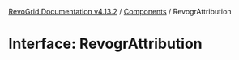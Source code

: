 [RevoGrid Documentation v4.13.2](README.md) / [Components](Namespace.Components.md) / RevogrAttribution

# Interface: RevogrAttribution
